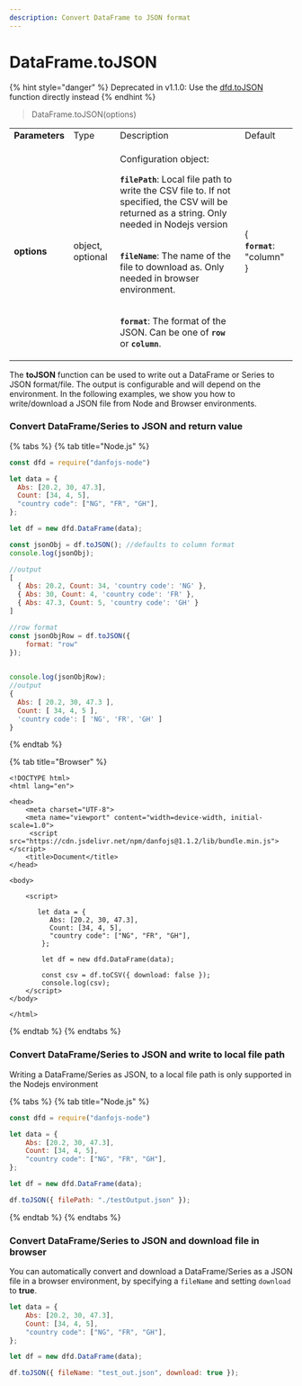 ```yaml
---
description: Convert DataFrame to JSON format
---
```


# DataFrame.toJSON

{% hint style="danger" %}
Deprecated in v1.1.0: Use the [dfd.toJSON](../input-output/danfo.to\_json.md) function directly instead
{% endhint %}

> DataFrame.toJSON(options)

|                |                  |                                                                                                                                                                                                                                                                                                                                                                                                                                                                                                        |                                                                 |
| -------------- | ---------------- | ------------------------------------------------------------------------------------------------------------------------------------------------------------------------------------------------------------------------------------------------------------------------------------------------------------------------------------------------------------------------------------------------------------------------------------------------------------------------------------------------------ | --------------------------------------------------------------- |
| **Parameters** | Type             | Description                                                                                                                                                                                                                                                                                                                                                                                                                                                                                            | Default                                                         |
| **options**    | object, optional | <p>Configuration object:</p><p><strong><code>filePath</code></strong>: Local file path to write the CSV file to. If not specified, the CSV will be returned as a string. Only needed in Nodejs version</p><p><br><strong><code>fileName</code></strong>: The name of the file to download as. Only needed in browser environment.</p><p><br><strong><code>format</code></strong>: The format of the JSON. Can be one of <strong><code>row</code></strong> or <strong><code>column</code></strong>.</p> | <p>{<br><strong><code>format</code></strong>: "column"<br>}</p> |

The **toJSON** function can be used to write out a DataFrame or Series to JSON format/file. The output is configurable and will depend on the environment. In the following examples, we show you how to write/download a JSON file from Node and Browser environments.

### Convert DataFrame/Series to JSON and return value

{% tabs %}
{% tab title="Node.js" %}
```javascript
const dfd = require("danfojs-node")

let data = {
  Abs: [20.2, 30, 47.3],
  Count: [34, 4, 5],
  "country code": ["NG", "FR", "GH"],
};

let df = new dfd.DataFrame(data);

const jsonObj = df.toJSON(); //defaults to column format
console.log(jsonObj);

//output
[
  { Abs: 20.2, Count: 34, 'country code': 'NG' },
  { Abs: 30, Count: 4, 'country code': 'FR' },
  { Abs: 47.3, Count: 5, 'country code': 'GH' }
]

//row format
const jsonObjRow = df.toJSON({
    format: "row"
});
  

console.log(jsonObjRow);
//output
{
  Abs: [ 20.2, 30, 47.3 ],
  Count: [ 34, 4, 5 ],
  'country code': [ 'NG', 'FR', 'GH' ]
}
```
{% endtab %}

{% tab title="Browser" %}
```markup
<!DOCTYPE html>
<html lang="en">

<head>
    <meta charset="UTF-8">
    <meta name="viewport" content="width=device-width, initial-scale=1.0">
     <script src="https://cdn.jsdelivr.net/npm/danfojs@1.1.2/lib/bundle.min.js"></script>
    <title>Document</title>
</head>

<body>

    <script>

       let data = {
          Abs: [20.2, 30, 47.3],
          Count: [34, 4, 5],
          "country code": ["NG", "FR", "GH"],
        };
        
        let df = new dfd.DataFrame(data);
        
        const csv = df.toCSV({ download: false });
        console.log(csv);
    </script>
</body>

</html>
```
{% endtab %}
{% endtabs %}

### Convert DataFrame/Series to JSON and write to local file path

Writing a DataFrame/Series as JSON, to a local file path is only supported in the Nodejs environment

{% tabs %}
{% tab title="Node.js" %}
```javascript
const dfd = require("danfojs-node")

let data = {
    Abs: [20.2, 30, 47.3],
    Count: [34, 4, 5],
    "country code": ["NG", "FR", "GH"],
};

let df = new dfd.DataFrame(data);

df.toJSON({ filePath: "./testOutput.json" });
```
{% endtab %}
{% endtabs %}

### Convert DataFrame/Series to JSON and download file in browser

You can automatically convert and download a DataFrame/Series as a JSON file in a browser environment, by specifying a `fileName` and setting `download` to **true**.

```javascript
let data = {
    Abs: [20.2, 30, 47.3],
    Count: [34, 4, 5],
    "country code": ["NG", "FR", "GH"],
};

let df = new dfd.DataFrame(data);

df.toJSON({ fileName: "test_out.json", download: true });
```
